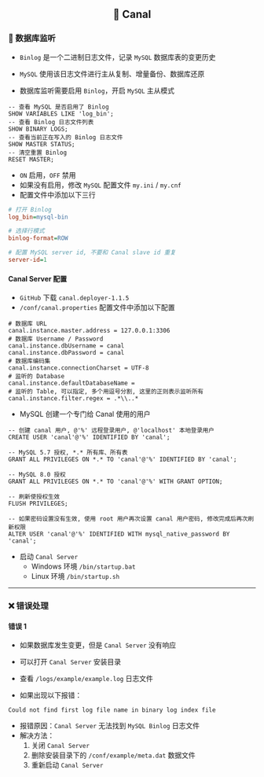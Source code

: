 <h2 align="center">📔 Canal</h2>

### 📡 数据库监听

* `Binlog` 是一个二进制日志文件，记录 `MySQL` 数据库表的变更历史
* `MySQL` 使用该日志文件进行主从复制、增量备份、数据库还原


* 数据库监听需要启用 `Binlog`，开启 `MySQL` 主从模式

```mysql
-- 查看 MySQL 是否启用了 Binlog
SHOW VARIABLES LIKE 'log_bin';
-- 查看 Binlog 日志文件列表
SHOW BINARY LOGS;
-- 查看当前正在写入的 Binlog 日志文件
SHOW MASTER STATUS;
-- 清空重置 Binlog
RESET MASTER;
```

* `ON` 启用，`OFF` 禁用
* 如果没有启用，修改 `MySQL` 配置文件 `my.ini` / `my.cnf`
* 配置文件中添加以下三行

```ini
# 打开 Binlog
log_bin=mysql-bin

# 选择行模式
binlog-format=ROW

# 配置 MySQL server id, 不要和 Canal slave id 重复
server-id=1
```

#### Canal Server 配置

* `GitHub` 下载 `canal.deployer-1.1.5`
* `/conf/canal.properties` 配置文件中添加以下配置

```properties
# 数据库 URL
canal.instance.master.address = 127.0.0.1:3306
# 数据库 Username / Password
canal.instance.dbUsername = canal
canal.instance.dbPassword = canal
# 数据库编码集
canal.instance.connectionCharset = UTF-8
# 监听的 Database
canal.instance.defaultDatabaseName =
# 监听的 Table, 可以指定, 多个用逗号分割, 这里的正则表示监听所有
canal.instance.filter.regex = .*\\..*
```

* MySQL 创建一个专门给 Canal 使用的用户

```mysql
-- 创建 canal 用户, @'%' 远程登录用户, @'localhost' 本地登录用户 
CREATE USER 'canal'@'%' IDENTIFIED BY 'canal';

-- MySQL 5.7 授权, *.* 所有库、所有表
GRANT ALL PRIVILEGES ON *.* TO 'canal'@'%' IDENTIFIED BY 'canal';

-- MySQL 8.0 授权
GRANT ALL PRIVILEGES ON *.* TO 'canal'@'%' WITH GRANT OPTION;

-- 刷新使授权生效
FLUSH PRIVILEGES;

-- 如果密码设置没有生效, 使用 root 用户再次设置 canal 用户密码, 修改完成后再次刷新权限
ALTER USER 'canal'@'%' IDENTIFIED WITH mysql_native_password BY 'canal';
```

* 启动 `Canal Server`
    * Windows 环境 `/bin/startup.bat`
    * Linux 环境 `/bin/startup.sh`

---

### ❌ 错误处理

#### 错误 1

* 如果数据库发生变更，但是 `Canal Server` 没有响应
* 可以打开 `Canal Server` 安装目录
* 查看 `/logs/example/example.log` 日志文件


* 如果出现以下报错：

```
Could not find first log file name in binary log index file
```

* 报错原因：`Canal Server` 无法找到 `MySQL Binlog` 日志文件
* 解决方法：
    1. 关闭 `Canal Server`
    2. 删除安装目录下的 `/conf/example/meta.dat` 数据文件
    3. 重新启动 `Canal Server`
